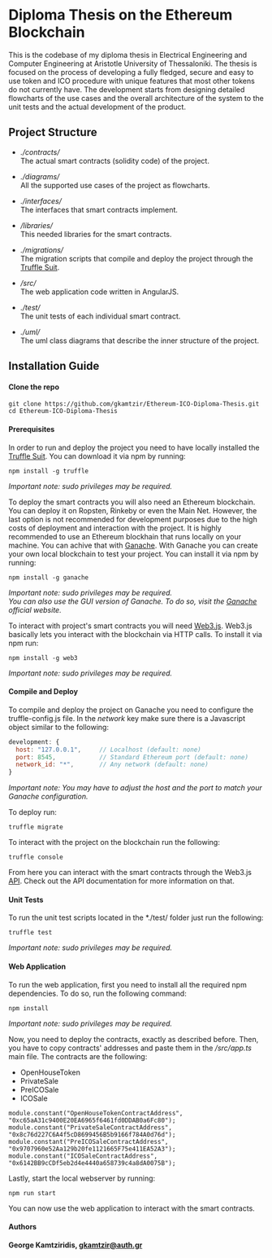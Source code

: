 # Diploma Thesis on the Ethereum Blockchain

This is the codebase of my diploma thesis in Electrical Engineering and Computer Engineering at Aristotle University of Thessaloniki. The thesis is focused on the process of developing a fully fledged, secure and easy to use token and ICO procedure with unique features that most other tokens do not currently have. The development starts from designing detailed flowcharts of the use cases and the overall architecture of the system to the unit tests and the actual development of the product.

## Project Structure

- *./contracts/*<br />
The actual smart contracts (solidity code) of the project.

- *./diagrams/*<br />
All the supported use cases of the project as flowcharts.

- *./interfaces/*<br />
The interfaces that smart contracts implement.

- */libraries/*<br />
This needed libraries for the smart contracts.

- *./migrations/*<br />
The migration scripts that compile and deploy the project through the [Truffle Suit](https://github.com/trufflesuite/truffle).

- */src/*<br />
The web application code written in AngularJS.

- *./test/*<br />
The unit tests of each individual smart contract.

- *./uml/*<br />
The uml class diagrams that describe the inner structure of the project.

## Installation Guide

#### Clone the repo

```
git clone https://github.com/gkamtzir/Ethereum-ICO-Diploma-Thesis.git
cd Ethereum-ICO-Diploma-Thesis
```

#### Prerequisites

In order to run and deploy the project you need to have locally installed the [Truffle Suit](https://github.com/trufflesuite/truffle). You can download it via npm by running:

```
npm install -g truffle
```
*Important note: sudo privileges may be required.*

To deploy the smart contracts you will also need an Ethereum blockchain. You can deploy it on Ropsten, Rinkeby or even the Main Net. However, the last option is not recommended for development purposes due to the high costs of deployment and interaction with the project. It is highly recommended to use an Ethereum blockhain that runs locally on your machine. You can achive that with [Ganache](https://github.com/trufflesuite/ganache). With Ganache you can create your own local blockchain to test your project. You can install it via npm by running:

```
npm install -g ganache
```
*Important note: sudo privileges may be required.*<br />
*You can also use the GUI version of Ganache. To do so, visit the [Ganache](https://truffleframework.com/ganache) official website.*

To interact with project's smart contracts you will need [Web3.js](https://github.com/ethereum/web3.js/). Web3.js basically lets you interact with the blockchain via HTTP calls. To install it via npm run:

```
npm install -g web3
```
*Important note: sudo privileges may be required.*

#### Compile and Deploy

To compile and deploy the project on Ganache you need to configure the truffle-config.js file. In the *network* key make sure there is a Javascript object similar to the following:

```Javascript
development: {
  host: "127.0.0.1",     // Localhost (default: none)
  port: 8545,            // Standard Ethereum port (default: none)
  network_id: "*",       // Any network (default: none)
}
```

*Important note: You may have to adjust the host and the port to match your Ganache configuration.*

To deploy run:

```
truffle migrate
```

To interact with the project on the blockchain run the following:

```
truffle console
```

From here you can interact with the smart contracts through the Web3.js [API](https://web3js.readthedocs.io/en/1.0/). Check out the API documentation for more information on that.

#### Unit Tests

To run the unit test scripts located in the *./test/ folder just run the following:

```
truffle test
```

*Important note: sudo privileges may be required.*

#### Web Application

To run the web application, first you need to install all the required npm dependencies. To do so, run the following command:

```
npm install
```

*Important note: sudo privileges may be required.*

Now, you need to deploy the contracts, exactly as described before. Then, you have to copy contracts' addresses and paste them in the */src/app.ts* main file. The contracts are the following:

- OpenHouseToken
- PrivateSale
- PreICOSale
- ICOSale

```
module.constant("OpenHouseTokenContractAddress", "0xc65aA31c9400E20EA6965f6461fd0DDAB0a6Fc80");
module.constant("PrivateSaleContractAddress", "0x8c76d227C6A4f5cD8699456B5b9166f784A0d76d");
module.constant("PreICOSaleContractAddress", "0x9707960e52Aa129b20fe1121665F75e411EA52A3");
module.constant("ICOSaleContractAddress", "0x6142BB9cCDf5eb2d4e4440a658739c4a8dA0075B");
```

Lastly, start the local webserver by running:

```
npm run start
```

You can now use the web application to interact with the smart contracts.

#### Authors

**George Kamtziridis, gkamtzir@auth.gr**
